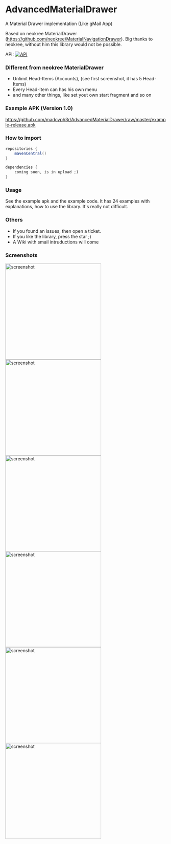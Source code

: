 AdvancedMaterialDrawer
======================

A Material Drawer implementation (Like gMail App)

Based on neokree MaterialDrawer (https://github.com/neokree/MaterialNavigationDrawer).
Big thanks to neokree, without him this library would not be possible.

API:
[![API](https://img.shields.io/badge/API-10%2B-brightgreen.svg?style=flat)](https://android-arsenal.com/api?level=10)

### Different from neokree MaterialDrawer
- Unlimit Head-Items (Accounts), (see first screenshot, it has 5 Head-Items)
- Every Head-Item can has his own menu
- and many other things, like set yout own start fragment and so on

### Example APK (Version 1.0) 
https://github.com/madcyph3r/AdvancedMaterialDrawer/raw/master/example-release.apk

###  How to import
```java
repositories {
    mavenCentral()
}

dependencies {
    coming soon, is in upload ;)
}
```
### Usage
See the example apk and the example code. It has 24 examples with explanations, how to use the library. It's really not difficult.

### Others
- If you found an issues, then open a ticket.
- If you like the library, press the star ;)
- A Wiki with smail intruductions will come

### Screenshots
<img src="https://github.com/madcyph3r/AdvancedMaterialDrawer/blob/master/Screenshot_1.png" alt="screenshot" width="300px" height="auto" />
<img src="https://github.com/madcyph3r/AdvancedMaterialDrawer/blob/master/Screenshot_2.png" alt="screenshot" width="300px" height="auto" />
<img src="https://github.com/madcyph3r/AdvancedMaterialDrawer/blob/master/Screenshot_3.png" alt="screenshot" width="300px" height="auto" />
<img src="https://github.com/madcyph3r/AdvancedMaterialDrawer/blob/master/Screenshot_4.png" alt="screenshot" width="300px" height="auto" />
<img src="https://github.com/madcyph3r/AdvancedMaterialDrawer/blob/master/Screenshot_5.png" alt="screenshot" width="300px" height="auto" />
<img src="https://github.com/madcyph3r/AdvancedMaterialDrawer/blob/master/Screenshot_6.png" alt="screenshot" width="300px" height="auto" />
